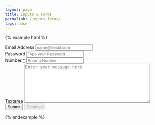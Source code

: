```yaml
---
layout: page
title: Inputs & Forms
permalink: /inputs-forms/
tags: base
---
```


{% example html %}
<form class="cgu-form">
    <div class="form-group">
      <label for="emailaddress">Email Address</label>
      <input id="emailaddress" class="form-field" type="email" placeholder="name@email.com">
    </div>
    <div class="form-group">
      <label for="password">Password</label>
      <input id="password" class="form-field" type="password" placeholder="Type your Password">
    </div>
    <div class="form-group">
      <label for="number">Number <abbr title="Required">*</abbr></label>
      <input id="number" class="form-field" type="number" placeholder="Enter a Number" pattern="[0-9]*">
    </div>
    <div class="form-group">
      <label for="textarea">Textarea</label>
      <textarea id="textarea" class="form-field" rows="8" cols="48" placeholder="Enter your message here"></textarea>
    </div>
    <div class="form-group">
        <input id="submit" type="submit" value="Submit" class="button"/>
        <input id="disabled" type="button" value="Disabled" class="button" disabled/>
    </div>
</form>
{% endexample %}
